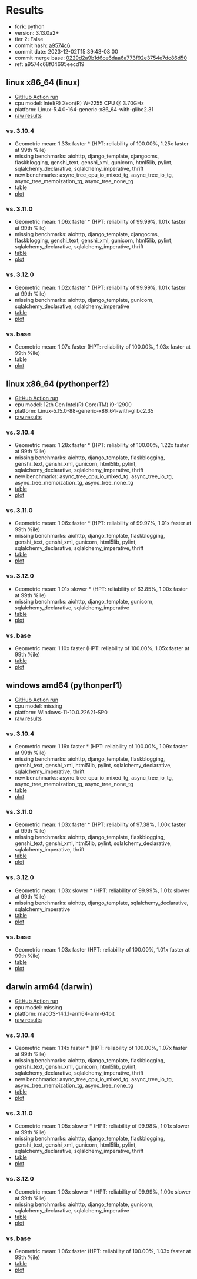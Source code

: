 # Results

- fork: python
- version: 3.13.0a2+
- tier 2: False
- commit hash: [a9574c6](https://github.com/python/cpython/commit/a9574c6)
- commit date: 2023-12-02T15:39:43-08:00
- commit merge base: [0229d2a9b1d6ce6daa6a773f92e3754e7dc86d50](https://github.com/python/cpython/commit/0229d2a9b1d6ce6daa6a773f92e3754e7dc86d50)
- ref: a9574c68f04695eecd19

## linux x86_64 (linux)

- [GitHub Action run](https://github.com/faster-cpython/benchmarking/actions/runs/7073496735)
- cpu model: Intel(R) Xeon(R) W-2255 CPU @ 3.70GHz
- platform: Linux-5.4.0-164-generic-x86_64-with-glibc2.31
- [raw results](bm-20231202-linux-x86_64-python-a9574c68f04695eecd19-3.13.0a2%2B-a9574c6.json)

### vs. 3.10.4

- Geometric mean: 1.33x faster \* (HPT: reliability of 100.00%, 1.25x faster at 99th %ile)
- missing benchmarks: aiohttp, django_template, djangocms, flaskblogging, genshi_text, genshi_xml, gunicorn, html5lib, pylint, sqlalchemy_declarative, sqlalchemy_imperative, thrift
- new benchmarks: async_tree_cpu_io_mixed_tg, async_tree_io_tg, async_tree_memoization_tg, async_tree_none_tg
- [table](bm-20231202-linux-x86_64-python-a9574c68f04695eecd19-3.13.0a2%2B-a9574c6-vs-3.10.4.md)
- [plot](bm-20231202-linux-x86_64-python-a9574c68f04695eecd19-3.13.0a2%2B-a9574c6-vs-3.10.4.png)

### vs. 3.11.0

- Geometric mean: 1.06x faster \* (HPT: reliability of 99.99%, 1.01x faster at 99th %ile)
- missing benchmarks: aiohttp, django_template, djangocms, flaskblogging, genshi_text, genshi_xml, gunicorn, html5lib, pylint, sqlalchemy_declarative, sqlalchemy_imperative, thrift
- [table](bm-20231202-linux-x86_64-python-a9574c68f04695eecd19-3.13.0a2%2B-a9574c6-vs-3.11.0.md)
- [plot](bm-20231202-linux-x86_64-python-a9574c68f04695eecd19-3.13.0a2%2B-a9574c6-vs-3.11.0.png)

### vs. 3.12.0

- Geometric mean: 1.02x faster \* (HPT: reliability of 99.99%, 1.01x faster at 99th %ile)
- missing benchmarks: aiohttp, django_template, gunicorn, sqlalchemy_declarative, sqlalchemy_imperative
- [table](bm-20231202-linux-x86_64-python-a9574c68f04695eecd19-3.13.0a2%2B-a9574c6-vs-3.12.0.md)
- [plot](bm-20231202-linux-x86_64-python-a9574c68f04695eecd19-3.13.0a2%2B-a9574c6-vs-3.12.0.png)

### vs. base

- Geometric mean: 1.07x faster (HPT: reliability of 100.00%, 1.03x faster at 99th %ile)
- [table](bm-20231202-linux-x86_64-python-a9574c68f04695eecd19-3.13.0a2%2B-a9574c6-vs-base.md)
- [plot](bm-20231202-linux-x86_64-python-a9574c68f04695eecd19-3.13.0a2%2B-a9574c6-vs-base.png)

## linux x86_64 (pythonperf2)

- [GitHub Action run](https://github.com/faster-cpython/benchmarking/actions/runs/7073496735)
- cpu model: 12th Gen Intel(R) Core(TM) i9-12900
- platform: Linux-5.15.0-88-generic-x86_64-with-glibc2.35
- [raw results](bm-20231202-pythonperf2-x86_64-python-a9574c68f04695eecd19-3.13.0a2%2B-a9574c6.json)

### vs. 3.10.4

- Geometric mean: 1.28x faster \* (HPT: reliability of 100.00%, 1.22x faster at 99th %ile)
- missing benchmarks: aiohttp, django_template, flaskblogging, genshi_text, genshi_xml, gunicorn, html5lib, pylint, sqlalchemy_declarative, sqlalchemy_imperative, thrift
- new benchmarks: async_tree_cpu_io_mixed_tg, async_tree_io_tg, async_tree_memoization_tg, async_tree_none_tg
- [table](bm-20231202-pythonperf2-x86_64-python-a9574c68f04695eecd19-3.13.0a2%2B-a9574c6-vs-3.10.4.md)
- [plot](bm-20231202-pythonperf2-x86_64-python-a9574c68f04695eecd19-3.13.0a2%2B-a9574c6-vs-3.10.4.png)

### vs. 3.11.0

- Geometric mean: 1.06x faster \* (HPT: reliability of 99.97%, 1.01x faster at 99th %ile)
- missing benchmarks: aiohttp, django_template, flaskblogging, genshi_text, genshi_xml, gunicorn, html5lib, pylint, sqlalchemy_declarative, sqlalchemy_imperative, thrift
- [table](bm-20231202-pythonperf2-x86_64-python-a9574c68f04695eecd19-3.13.0a2%2B-a9574c6-vs-3.11.0.md)
- [plot](bm-20231202-pythonperf2-x86_64-python-a9574c68f04695eecd19-3.13.0a2%2B-a9574c6-vs-3.11.0.png)

### vs. 3.12.0

- Geometric mean: 1.01x slower \* (HPT: reliability of 63.85%, 1.00x faster at 99th %ile)
- missing benchmarks: aiohttp, django_template, gunicorn, sqlalchemy_declarative, sqlalchemy_imperative
- [table](bm-20231202-pythonperf2-x86_64-python-a9574c68f04695eecd19-3.13.0a2%2B-a9574c6-vs-3.12.0.md)
- [plot](bm-20231202-pythonperf2-x86_64-python-a9574c68f04695eecd19-3.13.0a2%2B-a9574c6-vs-3.12.0.png)

### vs. base

- Geometric mean: 1.10x faster (HPT: reliability of 100.00%, 1.05x faster at 99th %ile)
- [table](bm-20231202-pythonperf2-x86_64-python-a9574c68f04695eecd19-3.13.0a2%2B-a9574c6-vs-base.md)
- [plot](bm-20231202-pythonperf2-x86_64-python-a9574c68f04695eecd19-3.13.0a2%2B-a9574c6-vs-base.png)

## windows amd64 (pythonperf1)

- [GitHub Action run](https://github.com/faster-cpython/benchmarking/actions/runs/7073496735)
- cpu model: missing
- platform: Windows-11-10.0.22621-SP0
- [raw results](bm-20231202-pythonperf1-amd64-python-a9574c68f04695eecd19-3.13.0a2%2B-a9574c6.json)

### vs. 3.10.4

- Geometric mean: 1.16x faster \* (HPT: reliability of 100.00%, 1.09x faster at 99th %ile)
- missing benchmarks: aiohttp, django_template, flaskblogging, genshi_text, genshi_xml, html5lib, pylint, sqlalchemy_declarative, sqlalchemy_imperative, thrift
- new benchmarks: async_tree_cpu_io_mixed_tg, async_tree_io_tg, async_tree_memoization_tg, async_tree_none_tg
- [table](bm-20231202-pythonperf1-amd64-python-a9574c68f04695eecd19-3.13.0a2%2B-a9574c6-vs-3.10.4.md)
- [plot](bm-20231202-pythonperf1-amd64-python-a9574c68f04695eecd19-3.13.0a2%2B-a9574c6-vs-3.10.4.png)

### vs. 3.11.0

- Geometric mean: 1.03x faster \* (HPT: reliability of 97.38%, 1.00x faster at 99th %ile)
- missing benchmarks: aiohttp, django_template, flaskblogging, genshi_text, genshi_xml, html5lib, pylint, sqlalchemy_declarative, sqlalchemy_imperative, thrift
- [table](bm-20231202-pythonperf1-amd64-python-a9574c68f04695eecd19-3.13.0a2%2B-a9574c6-vs-3.11.0.md)
- [plot](bm-20231202-pythonperf1-amd64-python-a9574c68f04695eecd19-3.13.0a2%2B-a9574c6-vs-3.11.0.png)

### vs. 3.12.0

- Geometric mean: 1.03x slower \* (HPT: reliability of 99.99%, 1.01x slower at 99th %ile)
- missing benchmarks: aiohttp, django_template, sqlalchemy_declarative, sqlalchemy_imperative
- [table](bm-20231202-pythonperf1-amd64-python-a9574c68f04695eecd19-3.13.0a2%2B-a9574c6-vs-3.12.0.md)
- [plot](bm-20231202-pythonperf1-amd64-python-a9574c68f04695eecd19-3.13.0a2%2B-a9574c6-vs-3.12.0.png)

### vs. base

- Geometric mean: 1.03x faster (HPT: reliability of 100.00%, 1.01x faster at 99th %ile)
- [table](bm-20231202-pythonperf1-amd64-python-a9574c68f04695eecd19-3.13.0a2%2B-a9574c6-vs-base.md)
- [plot](bm-20231202-pythonperf1-amd64-python-a9574c68f04695eecd19-3.13.0a2%2B-a9574c6-vs-base.png)

## darwin arm64 (darwin)

- [GitHub Action run](https://github.com/faster-cpython/benchmarking/actions/runs/7073496735)
- cpu model: missing
- platform: macOS-14.1.1-arm64-arm-64bit
- [raw results](bm-20231202-darwin-arm64-python-a9574c68f04695eecd19-3.13.0a2%2B-a9574c6.json)

### vs. 3.10.4

- Geometric mean: 1.14x faster \* (HPT: reliability of 100.00%, 1.07x faster at 99th %ile)
- missing benchmarks: aiohttp, django_template, flaskblogging, genshi_text, genshi_xml, gunicorn, html5lib, pylint, sqlalchemy_declarative, sqlalchemy_imperative, thrift
- new benchmarks: async_tree_cpu_io_mixed_tg, async_tree_io_tg, async_tree_memoization_tg, async_tree_none_tg
- [table](bm-20231202-darwin-arm64-python-a9574c68f04695eecd19-3.13.0a2%2B-a9574c6-vs-3.10.4.md)
- [plot](bm-20231202-darwin-arm64-python-a9574c68f04695eecd19-3.13.0a2%2B-a9574c6-vs-3.10.4.png)

### vs. 3.11.0

- Geometric mean: 1.05x slower \* (HPT: reliability of 99.98%, 1.01x slower at 99th %ile)
- missing benchmarks: aiohttp, django_template, flaskblogging, genshi_text, genshi_xml, gunicorn, html5lib, pylint, sqlalchemy_declarative, sqlalchemy_imperative, thrift
- [table](bm-20231202-darwin-arm64-python-a9574c68f04695eecd19-3.13.0a2%2B-a9574c6-vs-3.11.0.md)
- [plot](bm-20231202-darwin-arm64-python-a9574c68f04695eecd19-3.13.0a2%2B-a9574c6-vs-3.11.0.png)

### vs. 3.12.0

- Geometric mean: 1.03x slower \* (HPT: reliability of 99.99%, 1.00x slower at 99th %ile)
- missing benchmarks: aiohttp, django_template, gunicorn, sqlalchemy_declarative, sqlalchemy_imperative
- [table](bm-20231202-darwin-arm64-python-a9574c68f04695eecd19-3.13.0a2%2B-a9574c6-vs-3.12.0.md)
- [plot](bm-20231202-darwin-arm64-python-a9574c68f04695eecd19-3.13.0a2%2B-a9574c6-vs-3.12.0.png)

### vs. base

- Geometric mean: 1.06x faster (HPT: reliability of 100.00%, 1.03x faster at 99th %ile)
- [table](bm-20231202-darwin-arm64-python-a9574c68f04695eecd19-3.13.0a2%2B-a9574c6-vs-base.md)
- [plot](bm-20231202-darwin-arm64-python-a9574c68f04695eecd19-3.13.0a2%2B-a9574c6-vs-base.png)

